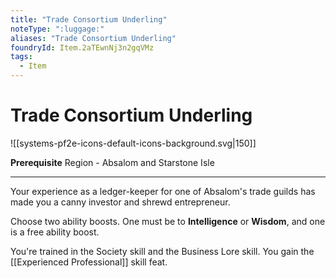 ```yaml
---
title: "Trade Consortium Underling"
noteType: ":luggage:"
aliases: "Trade Consortium Underling"
foundryId: Item.2aTEwnNj3n2gqVMz
tags:
  - Item
---
```


# Trade Consortium Underling
![[systems-pf2e-icons-default-icons-background.svg|150]]

**Prerequisite** Region - Absalom and Starstone Isle

* * *

Your experience as a ledger-keeper for one of Absalom's trade guilds has made you a canny investor and shrewd entrepreneur.

Choose two ability boosts. One must be to **Intelligence** or **Wisdom**, and one is a free ability boost.

You're trained in the Society skill and the Business Lore skill. You gain the [[Experienced Professional]] skill feat.
